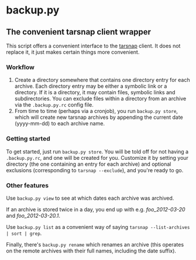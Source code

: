 # backup.py
## The convenient tarsnap client wrapper

This script offers a convenient interface to the [tarsnap](http://www.tarsnap.com) client. It does not replace it, it just makes certain things more convenient.

### Workflow

1. Create a directory somewhere that contains one directory entry for each archive. Each directory entry may be either a symbolic link or a directory. If it is a directory, it may contain files, symbolic links and subdirectories. You can exclude files within a directory from an archive via the `.backup.py.rc` config file.
2. From time to time (perhaps via a cronjob), you run `backup.py store`, which will create new tarsnap archives by appending the current date (yyyy-mm-dd) to each archive name.

### Getting started

To get started, just run `backup.py store`. You will be told off for not having a `.backup.py.rc`, and one will be created for you. Customize it by setting your directory (the one containing an entry for each archive) and optional exclusions (corresponding to `tarsnap --exclude`), and you're ready to go.

### Other features

Use `backup.py view` to see at which dates each archive was archived.

If an archive is stored twice in a day, you end up with e.g. *foo_2012-03-20* and *foo_2012-03-20.1*.

Use `backup.py list` as a convenient way of saying `tarsnap --list-archives | sort | grep`.

Finally, there's `backup.py rename` which renames an archive (this operates on the remote archives with their full names, including the date suffix).

